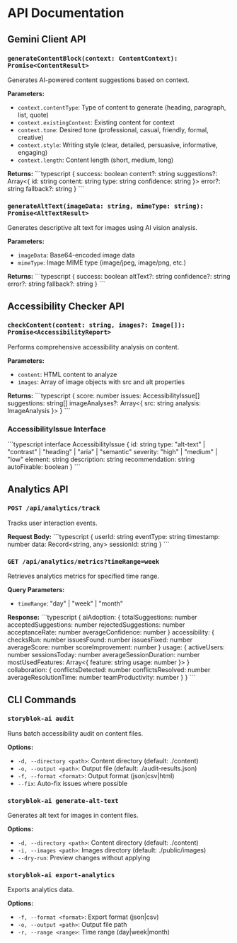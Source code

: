 # API Documentation

## Gemini Client API

### `generateContentBlock(context: ContentContext): Promise<ContentResult>`

Generates AI-powered content suggestions based on context.

**Parameters:**
- `context.contentType`: Type of content to generate (heading, paragraph, list, quote)
- `context.existingContent`: Existing content for context
- `context.tone`: Desired tone (professional, casual, friendly, formal, creative)
- `context.style`: Writing style (clear, detailed, persuasive, informative, engaging)
- `context.length`: Content length (short, medium, long)

**Returns:**
\`\`\`typescript
{
  success: boolean
  content?: string
  suggestions?: Array<{
    id: string
    content: string
    type: string
    confidence: string
  }>
  error?: string
  fallback?: string
}
\`\`\`

### `generateAltText(imageData: string, mimeType: string): Promise<AltTextResult>`

Generates descriptive alt text for images using AI vision analysis.

**Parameters:**
- `imageData`: Base64-encoded image data
- `mimeType`: Image MIME type (image/jpeg, image/png, etc.)

**Returns:**
\`\`\`typescript
{
  success: boolean
  altText?: string
  confidence?: string
  error?: string
  fallback?: string
}
\`\`\`

## Accessibility Checker API

### `checkContent(content: string, images?: Image[]): Promise<AccessibilityReport>`

Performs comprehensive accessibility analysis on content.

**Parameters:**
- `content`: HTML content to analyze
- `images`: Array of image objects with src and alt properties

**Returns:**
\`\`\`typescript
{
  score: number
  issues: AccessibilityIssue[]
  suggestions: string[]
  imageAnalyses?: Array<{
    src: string
    analysis: ImageAnalysis
  }>
}
\`\`\`

### AccessibilityIssue Interface

\`\`\`typescript
interface AccessibilityIssue {
  id: string
  type: "alt-text" | "contrast" | "heading" | "aria" | "semantic"
  severity: "high" | "medium" | "low"
  element: string
  description: string
  recommendation: string
  autoFixable: boolean
}
\`\`\`

## Analytics API

### `POST /api/analytics/track`

Tracks user interaction events.

**Request Body:**
\`\`\`typescript
{
  userId: string
  eventType: string
  timestamp: number
  data: Record<string, any>
  sessionId: string
}
\`\`\`

### `GET /api/analytics/metrics?timeRange=week`

Retrieves analytics metrics for specified time range.

**Query Parameters:**
- `timeRange`: "day" | "week" | "month"

**Response:**
\`\`\`typescript
{
  aiAdoption: {
    totalSuggestions: number
    acceptedSuggestions: number
    rejectedSuggestions: number
    acceptanceRate: number
    averageConfidence: number
  }
  accessibility: {
    checksRun: number
    issuesFound: number
    issuesFixed: number
    averageScore: number
    scoreImprovement: number
  }
  usage: {
    activeUsers: number
    sessionsToday: number
    averageSessionDuration: number
    mostUsedFeatures: Array<{
      feature: string
      usage: number
    }>
  }
  collaboration: {
    conflictsDetected: number
    conflictsResolved: number
    averageResolutionTime: number
    teamProductivity: number
  }
}
\`\`\`

## CLI Commands

### `storyblok-ai audit`

Runs batch accessibility audit on content files.

**Options:**
- `-d, --directory <path>`: Content directory (default: ./content)
- `-o, --output <path>`: Output file (default: ./audit-results.json)
- `-f, --format <format>`: Output format (json|csv|html)
- `--fix`: Auto-fix issues where possible

### `storyblok-ai generate-alt-text`

Generates alt text for images in content files.

**Options:**
- `-d, --directory <path>`: Content directory (default: ./content)
- `-i, --images <path>`: Images directory (default: ./public/images)
- `--dry-run`: Preview changes without applying

### `storyblok-ai export-analytics`

Exports analytics data.

**Options:**
- `-f, --format <format>`: Export format (json|csv)
- `-o, --output <path>`: Output file path
- `-r, --range <range>`: Time range (day|week|month)
